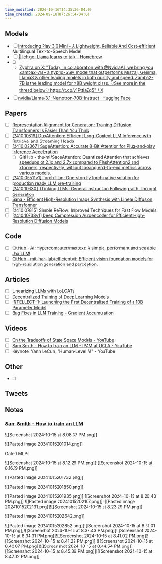 ```yaml
---
time_modified: 2024-10-16T14:35:36-04:00
time_created: 2024-09-10T07:26:54-04:00
---
```


## Models
- [ ] [Introducing Play 3.0 Mini - A Lightweight, Reliable And Cost-efficient Multilingual Text-to-Speech Model](https://play.ht/news/introducing-play-3-0-mini/)
- [ ] [🍓 Ichigo: Llama learns to talk - Homebrew](https://homebrew.ltd/blog/llama-learns-to-talk)
- [ ] - [Zyphra on X: "Today, in collaboration with @NvidiaAI, we bring you Zamba2-7B – a hybrid-SSM model that outperforms Mistral, Gemma, Llama3 &amp; other leading models in both quality and speed. Zamba2-7B is the leading model for ≤8B weight class. 👇See more in the thread below👇 https://t.co/v1PttlaZq5" / X](https://x.com/ZyphraAI/status/1845939850958327822)
- [ ] [nvidia/Llama-3.1-Nemotron-70B-Instruct · Hugging Face](https://huggingface.co/nvidia/Llama-3.1-Nemotron-70B-Instruct)
## Papers
- [ ] [Representation Alignment for Generation: Training Diffusion Transformers Is Easier Than You Think](https://sihyun.me/REPA/)
- [ ] [\[2410.10819\] DuoAttention: Efficient Long-Context LLM Inference with Retrieval and Streaming Heads](https://arxiv.org/abs/2410.10819)
- [ ] [\[2410.02367\] SageAttention: Accurate 8-Bit Attention for Plug-and-play Inference Acceleration](https://arxiv.org/abs/2410.02367)
	- [ ] [GitHub - thu-ml/SageAttention: Quantized Attention that achieves speedups of 2.1x and 2.7x compared to FlashAttention2 and xformers, respectively, without lossing end-to-end metrics across various models.](https://github.com/thu-ml/SageAttention)
- [ ] [\[2410.06511v1\] TorchTitan: One-stop PyTorch native solution for production ready LLM pre-training](https://arxiv.org/abs/2410.06511v1)
- [ ] [\[2410.10630\] Thinking LLMs: General Instruction Following with Thought Generation](https://arxiv.org/abs/2410.10630)
- [ ] [Sana - Efficient High-Resolution Image Synthesis with Linear Diffusion Transformer](https://nvlabs.github.io/Sana/)
- [ ] [\[2410.07815\] Simple ReFlow: Improved Techniques for Fast Flow Models](https://arxiv.org/abs/2410.07815)
- [ ] [\[2410.10733v1\] Deep Compression Autoencoder for Efficient High-Resolution Diffusion Models](https://arxiv.org/abs/2410.10733v1)

## Code
- [ ] [GitHub - AI-Hypercomputer/maxtext: A simple, performant and scalable Jax LLM!](https://github.com/AI-Hypercomputer/maxtext/tree/main)
- [ ] [GitHub - mit-han-lab/efficientvit: Efficient vision foundation models for high-resolution generation and perception.](https://github.com/mit-han-lab/efficientvit)

## Articles
- [ ] [Linearizing LLMs with LoLCATs](https://www.together.ai/blog/linearizing-llms-with-lolcats)
- [ ] [Decentralized Training of Deep Learning Models](https://vaibhawvipul.github.io/2024/10/15/Decentralized-Training-of-Deep-Learning-Models.html)
- [ ] [INTELLECT–1: Launching the First Decentralized Training of a 10B Parameter Model](https://www.primeintellect.ai/blog/intellect-1)
- [ ] [Bug Fixes in LLM Training - Gradient Accumulation](https://unsloth.ai/blog/gradient)

## Videos
- [ ] [On the Tradeoffs of State Space Models - YouTube](https://www.youtube.com/watch?v=ksRp_DIHWj4)
- [ ] [Sam Smith - How to train an LLM - IPAM at UCLA - YouTube](https://www.youtube.com/watch?v=GfAT2zkB6-U)
- [ ] [Keynote: Yann LeCun, "Human-Level AI" - YouTube](https://www.youtube.com/watch?v=4DsCtgtQlZU)

## Other
- [ ]


## Tweets



## Notes


### [Sam Smith - How to train an LLM](https://www.youtube.com/watch?v=GfAT2zkB6-U)

![[Screenshot 2024-10-15 at 8.08.37 PM.png]]

![[Pasted image 20241015201014.png]]

Gated MLPs


![[Screenshot 2024-10-15 at 8.12.29 PM.png]]![[Screenshot 2024-10-15 at 8.16.19 PM.png]]

![[Pasted image 20241015201732.png]]

![[Pasted image 20241015201850.png]]

![[Pasted image 20241015201935.png]]![[Screenshot 2024-10-15 at 8.20.43 PM.png]]
![[Pasted image 20241015202107.png]]
![[Pasted image 20241015202131.png]]![[Screenshot 2024-10-15 at 8.23.29 PM.png]]

![[Pasted image 20241015202642.png]]

![[Pasted image 20241015202852.png]]![[Screenshot 2024-10-15 at 8.31.01 PM.png]]![[Screenshot 2024-10-15 at 8.32.43 PM.png]]![[Screenshot 2024-10-15 at 8.34.31 PM.png]]![[Screenshot 2024-10-15 at 8.41.02 PM.png]]![[Screenshot 2024-10-15 at 8.41.22 PM.png]]
![[Screenshot 2024-10-15 at 8.43.07 PM.png]]![[Screenshot 2024-10-15 at 8.44.54 PM.png]]![[Screenshot 2024-10-15 at 8.45.36 PM.png]]![[Screenshot 2024-10-15 at 8.47.02 PM.png]]